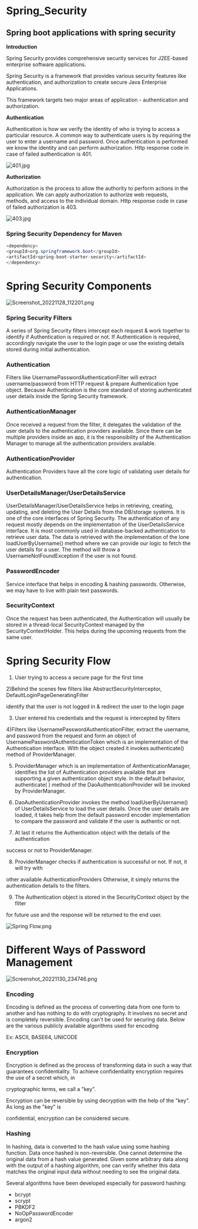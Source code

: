 # Spring_Security
## Spring boot applications with spring security

**Introduction**

Spring Security provides comprehensive security services for J2EE-based enterprise software
applications.

Spring Security is a framework that provides various security features like authentication, and authorization to create secure Java Enterprise Applications.

This framework targets two major areas of application - authentication and authorization.

**Authentication**

Authentication is how we verify the identity of who is trying to access a particular resource. A common way to authenticate users is by requiring the user to enter a username and password. Once authentication is performed we know the identity and can perform authorization. Http response code in case of failed authentication is 401.

![401.jpg](https://s3-us-west-2.amazonaws.com/secure.notion-static.com/4a41d95f-8cfa-4da6-932b-6c285736f60b/401.jpg)

**Authorization**

Authorization is the process to allow the authority to perform actions in the application. We can apply authorization to authorize web requests, methods, and access to the individual domain. Http response code in case of failed authorization is 403. 

![403.jpg](https://s3-us-west-2.amazonaws.com/secure.notion-static.com/87bd7d26-e623-43a8-bd6b-b10e8ddda3ce/403.jpg)

### Spring Security Dependency for Maven

```java
<dependency>
<groupId>org.springframework.boot</groupId>
<artifactId>spring-boot-starter-security</artifactId>
</dependency>
```

# Spring Security Components

![Screenshot_20221128_112201.png](https://s3-us-west-2.amazonaws.com/secure.notion-static.com/2e2cd936-ef33-4c03-8359-a22ee0cb3730/Screenshot_20221128_112201.png)

### Spring Security Filters

A series of Spring Security filters intercept each request & work together to identify if Authentication is required or not. If Authentication is required, accordingly navigate the user to the login page or use the existing details stored during initial authentication.

### Authentication

Filters like UsernamePasswordAuthenticationFilter will extract username/password from HTTP request & prepare Authentication type object. Because Authentication is the core standard of storing authenticated user details inside the Spring Security framework.

### AuthenticationManager

Once received a request from the filter, it delegates the validation of the user details to the authentication providers available. Since there can be multiple providers inside an app, it is the responsibility of the Authentication Manager to manage all the authentication providers available.

### AuthenticationProvider

Authentication Providers have all the core logic of validating user details for authentication.

### UserDetailsManager/UserDetailsService

UserDetailsManager/UserDetailsService helps in retrieving, creating, updating, and deleting the User Details from the DB/storage systems. It is one of the core interfaces of Spring Security. The authentication of any request mostly depends on the implementation of the UserDetailsService interface. It is most commonly used in database-backed authentication to retrieve user data. The data is retrieved with the implementation of the lone loadUserByUsername() method where we can provide our logic to fetch the user details for a user. The method will throw a UsernameNotFoundException if the user is not found.

### PasswordEncoder

Service interface that helps in encoding & hashing passwords. Otherwise, we may have to live with plain text passwords.

### SecurityContext

Once the request has been authenticated, the Authentication will usually be stored in a thread-local SecurityContext managed by the SecurityContextHolder. This helps during the upcoming requests from the same user.

# Spring Security Flow

1) User trying to access a secure page for the first time

2)Behind the scenes few filters like AbstractSecurityInterceptor, DefaultLoginPageGeneratingFilter

identify that the user is not logged in & redirect the user to the login page

3) User entered his credentials and the request is intercepted by filters

4)Filters like UsernamePasswordAuthenticationFilter, extract the username, and password from the request and form an object of UsernamePasswordAuthenticationToken which is an implementation of the Authentication interface. With the object created it invokes authenticate() method of ProviderManager.

5) ProviderManager which is an implementation of AnthenticationManager, identifies the list of Authentication providers available that are supporting a given authentication object style. In the default behavior, authenticate( ) method of the DaoAuthenticationProvider will be invoked by ProviderManager.

6) DaoAuthenticationProvider invokes the method loadUserByUsername() of UserDetailsService to load the user details. Once the user details are loaded, it takes help from the default password encoder implementation to compare the password and validate if the user is authentic or not.

7) At last it returns the Authentication object with the details of the authentication

success or not to ProviderManager.

8) ProviderManager checks if authentication is successful or not. If not, it will try with

other available AuthenticationProviders Otherwise, it simply returns the authentication details to the filters.

9) The Authentication object is stored in the SecurityContext object by the filter

for future use and the response will be returned to the end user.

![Spring Flow.png](https://s3-us-west-2.amazonaws.com/secure.notion-static.com/37161119-d4a2-41a8-8df9-50feda756c1f/Spring_Flow.png)

# Different Ways of Password Management

![Screenshot_20221130_234746.png](https://s3-us-west-2.amazonaws.com/secure.notion-static.com/f1cd7853-717e-4f8f-87b9-f6d82abc5b54/Screenshot_20221130_234746.png)

### Encoding

Encoding is defined as the process of converting data from one form to another and has nothing to do with cryptography. It involves no secret and is completely reversible. Encoding can't be used for securing data. Below are the various publicly available algorithms used for encoding

Ex: ASCII, BASE64, UNICODE

### Encryption

Encryption is defined as the process of transforming data in such a way that guarantees confidentiality. To achieve confidentiality encryption requires the use of a secret which, in

cryptographic terms, we call a "key".

Encryption can be reversible by using decryption with the help of the "key". As long as the "key" is

confidential, encryption can be considered secure.

### Hashing

In hashing, data is converted to the hash value using some hashing function. Data once hashed is non-reversible. One cannot determine the original data from a hash value generated. Given some arbitrary data along with the output of a hashing algorithm, one can verify whether this data matches the original input data without needing to see the original data.

Several algorithms have been developed especially for password hashing:

- bcrypt
- scrypt
- PBKDF2
- NoOpPasswordEncoder
- argon2
